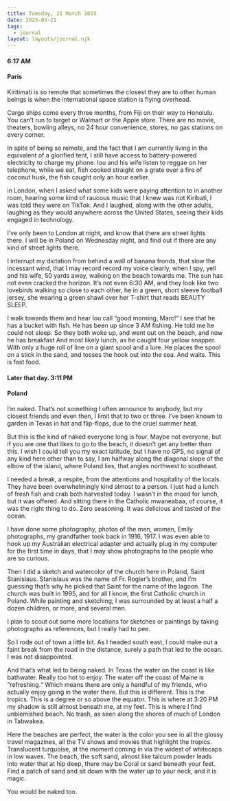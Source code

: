 ```yaml
---
title: Tuesday, 21 March 2023
date: 2023-03-21
tags:
  - journal
layout: layouts/journal.njk
---
```

#### 6:17 AM  
#### Paris

Kiritimati is so remote that sometimes the closest they are to other human beings is when the international space station is flying overhead.

Cargo ships come every three months, from Fiji on their way to Honolulu. You can’t run to target or Walmart or the Apple store. There are no movie, theaters, bowling alleys, no 24 hour convenience, stores, no gas stations on every corner.

In spite of being so remote, and the fact that I am currently living in the equivalent of a glorified tent, I still have access to battery-powered electricity to charge my phone. Iou and his wife listen to reggae on her telephone, while we eat, fish cooked straight on a grate over a fire of coconut husk, the fish caught only an hour earlier.

in London, when I asked what some kids were paying attention to in another room, hearing some kind of raucous music that I knew was not Kiribati, I was told they were on TikTok. And I laughed, along with the other adults, laughing as they would anywhere across the United States, seeing their kids engaged in technology.

I’ve only been to London at night, and know that there are street lights there. I will be in Poland on Wednesday night, and find out if there are any kind of street lights there.

I interrupt my dictation from behind a wall of banana fronds, that slow the incessant wind, that I may record record my voice clearly, when I spy, yell and his wife, 50 yards away, walking on the beach towards me. The sun has not even cracked the horizon. It’s not even 6:30 AM, and they look like two lovebirds walking so close to each other, he in a green, short sleeve football jersey, she wearing a green shawl over her T-shirt that reads BEAUTY SLEEP.

I walk towards them and hear Iou call “good morning, Marc!“ I see that he has a bucket with fish. He has been up since 3 AM fishing. He told me he could not sleep. So they both woke up, and went out on the beach, and now he has breakfast And most likely lunch, as he caught four yellow snapper. With only a huge roll of line on a giant spool and a lure. He places the spool on a stick in the sand, and tosses the hook out into the sea. And waits. This is fast food.

#### Later that day. 3:11 PM 
#### Poland

I’m naked. That’s not something I often announce to anybody, but my closest friends and even then, I limit that to two or three. I’ve been known to garden in Texas in hat and flip-flops, due to the cruel summer heat.

But this is the kind of naked everyone long is four. Maybe not everyone, but if you are one that likes to go to the beach, it doesn’t get any better than this. I wish I could tell you my exact latitude, but I have no GPS, no signal of any kind here other than to say, I am halfway along the diagonal slope of  the elbow of the island, where Poland lies, that angles northwest to southeast.

I needed a break, a respite, from the attentions and hospitality of the locals. They have been overwhelmingly kind almost to a person. I just had a lunch of fresh fish and crab both harvested today. I wasn’t in the mood for lunch, but it was offered. And sitting there in the Catholic mwaneabaa, of course, it was the right thing to do. Zero seasoning. It was delicious and tasted of the ocean.

I have done some photography, photos of the men, women, Emily photographs, my grandfather took back in 1916, 1917. I was even able to hook up my Australian electrical adapter and actually plug in my computer for the first time in days, that I may show photographs to the people who are so curious.

Then I did a sketch and watercolor of the church here in Poland, Saint Stanislaus. Stanislaus was the name of Fr. Rogier’s brother, and I’m guessing that’s why he picked that Saint for the name of the lagoon. The church was built in 1995, and for all I know, the first Catholic church in Poland. While painting and sketching, I was surrounded by at least a half a dozen children, or more, and several men.

I plan to scout out some more locations for sketches or paintings by taking photographs as references, but I really had to pee.

So I rode out of town a little bit. As I headed south east, I could make out a faint break from the road in the distance, surely a path that led to the ocean. I was not disappointed.

And that’s what led to being naked. In Texas the water on the coast is like bathwater. Really too hot to enjoy. The water off the coast of Maine is “refreshing.“ Which means there are only a handful of my friends, who actually enjoy going in the water there. But this is different. This is the tropics. This is a degree or so above the equator. This is where at 3:20 PM my shadow is still almost beneath me, at my feet. This is where I find unblemished beach. No trash, as seen along the shores of much of London in Tabwakea.

Here the beaches are perfect, the water is the color you see in all the glossy travel magazines, all the TV shows and movies that highlight the tropics. Translucent turquoise, at the moment coming in via the widest of whitecaps in low waves. The beach, the soft sand, almost like talcum powder leads into water that at hip deep, there may be Coral or sand beneath your feet. Find a patch of sand and sit down with the water up to your neck, and it is magic.

You would be naked too.
